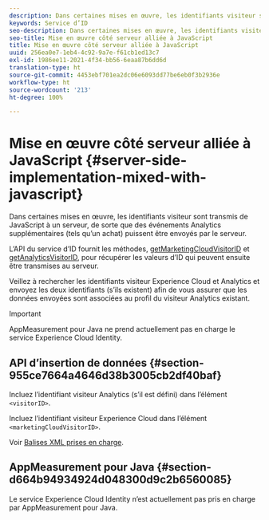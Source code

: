 ```yaml
---
description: Dans certaines mises en œuvre, les identifiants visiteur sont transmis de JavaScript à un serveur, de sorte que des événements Analytics supplémentaires (tels qu’un achat) puissent être envoyés par le serveur.
keywords: Service d’ID
seo-description: Dans certaines mises en œuvre, les identifiants visiteur sont transmis de JavaScript à un serveur, de sorte que des événements Analytics supplémentaires (tels qu’un achat) puissent être envoyés par le serveur.
seo-title: Mise en œuvre côté serveur alliée à JavaScript
title: Mise en œuvre côté serveur alliée à JavaScript
uuid: 256ea0e7-1eb4-4c92-9a7e-f61cb1ed13c7
exl-id: 1986ee11-2021-4f34-bb56-6eaa87b6dd6d
translation-type: ht
source-git-commit: 4453ebf701ea2dc06e6093dd77be6eb0f3b2936e
workflow-type: ht
source-wordcount: '213'
ht-degree: 100%

---
```


# Mise en œuvre côté serveur alliée à JavaScript {#server-side-implementation-mixed-with-javascript}

Dans certaines mises en œuvre, les identifiants visiteur sont transmis de JavaScript à un serveur, de sorte que des événements Analytics supplémentaires (tels qu’un achat) puissent être envoyés par le serveur.

L’API du service d’ID fournit les méthodes, [getMarketingCloudVisitorID](../../library/get-set/getmcvid.md) et [getAnalyticsVisitorID](../../library/get-set/getanalyticsvisitorid.md), pour récupérer les valeurs d’ID qui peuvent ensuite être transmises au serveur.

Veillez à rechercher les identifiants visiteur Experience Cloud et Analytics et envoyez les deux identifiants (s’ils existent) afin de vous assurer que les données envoyées sont associées au profil du visiteur Analytics existant.

>[!IMPORTANT]
>
>AppMeasurement pour Java ne prend actuellement pas en charge le service Experience Cloud Identity.

## API d’insertion de données {#section-955ce7664a4646d38b3005cb2df40baf}

Incluez l’identifiant visiteur Analytics (s’il est défini) dans l’élément `<visitorID>`.

Incluez l’identifiant visiteur Experience Cloud dans l’élément `<marketingCloudVisitorID>`.

Voir [Balises XML prises en charge](https://www.adobe.io).

## AppMeasurement pour Java {#section-d664b94934924d048300d9c2b6560085}

Le service Experience Cloud Identity n’est actuellement pas pris en charge par AppMeasurement pour Java.
